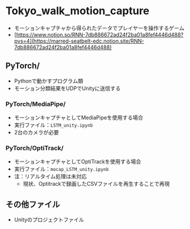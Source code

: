 # Tokyo_walk_motion_capture
- モーションキャプチャから得られたデータでプレイヤーを操作するゲーム
- [https://www.notion.so/RNN-7db886672ad24f2ba01a8fef4446d488?pvs=4](https://marred-seatbelt-edc.notion.site/RNN-7db886672ad24f2ba01a8fef4446d488)

## PyTorch/
- Pythonで動かすプログラム類
- モーション分類結果をUDPでUnityに送信する

### PyTorch/MediaPipe/
- モーションキャプチャとしてMediaPipeを使用する場合
- 実行ファイル：`LSTM_unity.ipynb`
- 2台のカメラが必要

### PyTorch/OptiTrack/
- モーションキャプチャとしてOptiTrackを使用する場合
- 実行ファイル：`mocap_LSTM_unity.ipynb`
- 注：リアルタイム処理は未対応
  - 現状、Optitrackで録画したCSVファイルを再生することで再現

## その他ファイル
- Unityのプロジェクトファイル
